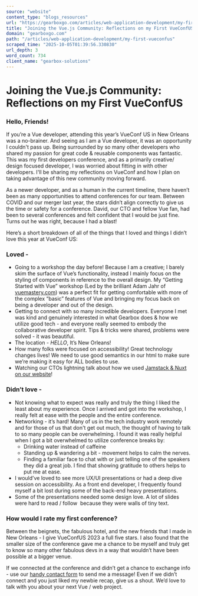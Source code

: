 ```yaml
---
source: "website"
content_type: "blogs_resources"
url: "https://gearboxgo.com/articles/web-application-development/my-first-vueconfus"
title: "Joining the Vue.js Community: Reflections on my First VueConfUS"
domain: "gearboxgo.com"
path: "/articles/web-application-development/my-first-vueconfus"
scraped_time: "2025-10-05T01:39:56.330830"
url_depth: 3
word_count: 734
client_name: "gearbox-solutions"
---
```


# Joining the Vue.js Community: Reflections on my First VueConfUS

### Hello, Friends!

If you’re a Vue developer, attending this year’s VueConf US in New Orleans was a no-brainer. And seeing as I am a Vue developer, it was an opportunity I couldn't pass up. Being surrounded by so many other developers who shared my passion for great code & reusable components was fantastic. This was my first developers conference, and as a primarily creative/ design focused developer, I was worried about fitting in with other developers. I'll be sharing my reflections on VueConf and how I plan on taking advantage of this new community moving forward.

As a newer developer, and as a human in the current timeline, there haven’t been as many opportunities to attend conferences for our team. Between COVID and our merger last year, the stars didn’t align correctly to give us the time or safety for a conference. David, our CTO and fellow Vue fan, had been to several conferences and felt confident that I would be just fine. Turns out he was right, because I had a blast!  

Here’s a short breakdown of all of the things that I loved and things I didn’t love this year at VueConf US:

### Loved -

*   Going to a workshop the day before! Because I am a creative; I barely skim the surface of Vue’s functionality, instead I mainly focus on the styling of components in reference to the overall design. My “Getting Started with Vue” workshop (Led by the brilliant Adam Jahr of [vuemastery.com](https://vuemastery.com)) was a perfect fit for getting comfortable with more of the complex “basic” features of Vue and bringing my focus back on being a developer and out of the design.
*   Getting to connect with so many incredible developers. Everyone I met was kind and genuinely interested in what Gearbox does & how we utilize good tech - and everyone really seemed to embody the collaborative developer spirit. Tips & tricks were shared, problems were solved - it was beautiful.
*   The location - _HELLO_, It’s New Orleans!
*   How many folks were focused on accessibility! Great technology changes lives! We need to use good semantics in our html to make sure we’re making it easy for ALL bodies to use.
*   Watching our CTOs lightning talk about how we used [Jamstack & Nuxt on our website](/articles/web-application-development/building-our-jamstack-site-with-laravel-statamic-and-nuxt)!

### Didn’t love - 

*   Not knowing what to expect was really and truly the thing I liked the least about my experience. Once I arrived and got into the workshop, I really felt at ease with the people and the entire conference.
*   Networking - it’s hard! Many of us in the tech industry work remotely and for those of us that don't get out much, the thought of having to talk to so many people can be overwhelming. I found it was really helpful when I got a bit overwhelmed to utilize conference breaks by:
    *   Drinking water instead of caffeine
    *   Standing up & wandering a bit - movement helps to calm the nerves.
    *   Finding a familiar face to chat with or just telling one of the speakers they did a great job. I find that showing gratitude to others helps to put me at ease.
*   I would’ve loved to see more UX/UI presentations or had a deep dive session on accessibility. As a front end developer, I frequently found myself a bit lost during some of the back-end heavy presentations.
*   Some of the presentations needed some design love. A lot of slides were hard to read / follow  because they were walls of tiny text.

### How would I rate my first conference?

Between the beignets, the fabulous hotel, and the new friends that I made in New Orleans - I give VueConfUS 2023 a full five stars. I also found that the smaller size of the conference gave me a chance to be myself and truly get to know so many other fabulous devs in a way that wouldn’t have been possible at a bigger venue.

If we connected at the conference and didn’t get a chance to exchange info - use our [handy contact form](https://gearboxgo.com/#contact-form) to send me a message! Even if we didn’t connect and you just liked my newbie recap, give us a shout. We’d love to talk with you about your next Vue / web project.